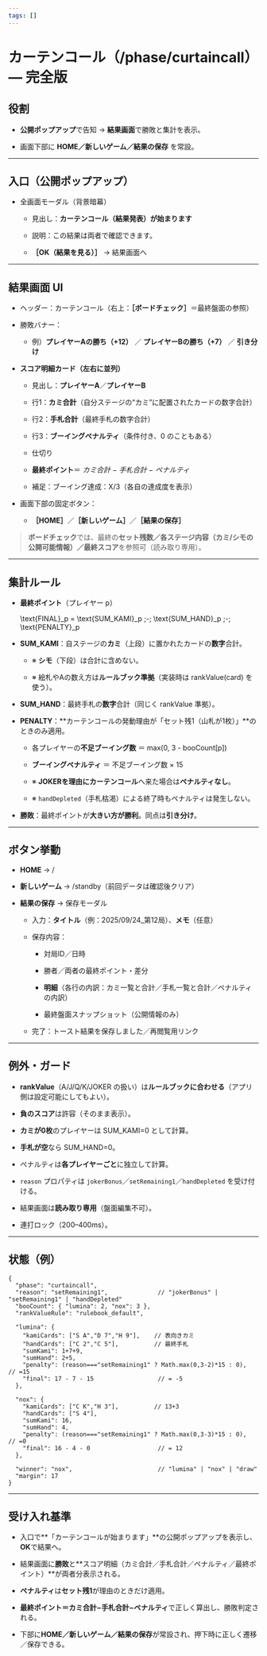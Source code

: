 ```yaml
---
tags: []
---
```

# **カーテンコール（/phase/curtaincall）— 完全版**

  

## **役割**

- **公開ポップアップ**で告知 → **結果画面**で勝敗と集計を表示。
    
- 画面下部に **HOME／新しいゲーム／結果の保存** を常設。
    

---

## **入口（公開ポップアップ）**

- 全画面モーダル（背景暗幕）
    
    - 見出し：**カーテンコール（結果発表）が始まります**
        
    - 説明：この結果は両者で確認できます。
        
    - **［OK（結果を見る）］** → 結果画面へ
        
    

---

## **結果画面 UI**

- ヘッダー：カーテンコール（右上：**［ボードチェック］**＝最終盤面の参照）
    
- 勝敗バナー：
    
    - 例）**プレイヤーAの勝ち（+12）** ／ **プレイヤーBの勝ち（+7）** ／ **引き分け**
        
    
- **スコア明細カード（左右に並列）**
    
    - 見出し：**プレイヤーA**／**プレイヤーB**
        
    - 行1：**カミ合計**（自分ステージの“カミ”に配置されたカードの数字合計）
        
    - 行2：**手札合計**（最終手札の数字合計）
        
    - 行3：**ブーイングペナルティ**（条件付き、0 のこともある）
        
    - 仕切り
        
    - **最終ポイント**＝ _カミ合計 − 手札合計 − ペナルティ_
        
    - 補足：ブーイング達成：X/3（各自の達成度を表示）
        
    
- 画面下部の固定ボタン：
    
    - **［HOME］**／**［新しいゲーム］**／**［結果の保存］**
        
    

  

> **ボードチェック**では、最終の**セット残数／各ステージ内容（カミ/シモの公開可能情報）／最終スコア**を参照可（読み取り専用）。

---

## **集計ルール**

- **最終ポイント**（プレイヤー p）
    
    \text{FINAL}_p = \text{SUM\_KAMI}_p \;-\; \text{SUM\_HAND}_p \;-\; \text{PENALTY}_p
    
- **SUM_KAMI**：自ステージの**カミ**（上段）に置かれたカードの**数字**合計。
    
    - ※ **シモ**（下段）は合計に含めない。
        
    - ※ 絵札やAの数え方は**ルールブック準拠**（実装時は rankValue(card) を使う）。
        
    
- **SUM_HAND**：最終手札の**数字**合計（同じく rankValue 準拠）。
    
- **PENALTY**：**カーテンコールの発動理由が「セット残1（山札が1枚）」**のときのみ適用。

    - 各プレイヤーの**不足ブーイング数** ＝ max(0, 3 - booCount[p])

    - **ブーイングペナルティ** ＝ 不足ブーイング数 × 15

    - ※ **JOKERを理由にカーテンコール**へ来た場合は**ペナルティなし**。

    - ※ `handDepleted`（手札枯渇）による終了時もペナルティは発生しない。
        
    
- **勝敗**：最終ポイントが**大きい方が勝利**。同点は**引き分け**。
    

---

## **ボタン挙動**

- **HOME** → /
    
- **新しいゲーム** → /standby（前回データは確認後クリア）
    
- **結果の保存** → 保存モーダル
    
    - 入力：**タイトル**（例：2025/09/24_第12局）、**メモ**（任意）
        
    - 保存内容：
        
        - 対局ID／日時
            
        - 勝者／両者の最終ポイント・差分
            
        - **明細**（各行の内訳：カミ一覧と合計／手札一覧と合計／ペナルティの内訳）
            
        - 最終盤面スナップショット（公開情報のみ）
            
        
    - 完了：トースト結果を保存しました／再閲覧用リンク
        
    

---

## **例外・ガード**

- **rankValue**（A/J/Q/K/JOKER の扱い）は**ルールブックに合わせる**（アプリ側は設定可能にしてもよい）。

- **負のスコア**は許容（そのまま表示）。

- **カミが0枚**のプレイヤーは SUM_KAMI=0 として計算。

- **手札が空**なら SUM_HAND=0。

- ペナルティは**各プレイヤーごと**に独立して計算。

- `reason` プロパティは `jokerBonus`／`setRemaining1`／`handDepleted` を受け付ける。

- 結果画面は**読み取り専用**（盤面編集不可）。
    
- 連打ロック（200–400ms）。
    

---

## **状態（例）**

```
{
  "phase": "curtaincall",
  "reason": "setRemaining1",              // "jokerBonus" | "setRemaining1" | "handDepleted"
  "booCount": { "lumina": 2, "nox": 3 },
  "rankValueRule": "rulebook_default",

  "lumina": {
    "kamiCards": ["S A","D 7","H 9"],    // 表向きカミ
    "handCards": ["C 2","C 5"],          // 最終手札
    "sumKami": 1+7+9,
    "sumHand": 2+5,
    "penalty": (reason==="setRemaining1" ? Math.max(0,3-2)*15 : 0),  // =15
    "final": 17 - 7 - 15                  // = -5
  },

  "nox": {
    "kamiCards": ["C K","H 3"],          // 13+3
    "handCards": ["S 4"],
    "sumKami": 16,
    "sumHand": 4,
    "penalty": (reason==="setRemaining1" ? Math.max(0,3-3)*15 : 0),  // =0
    "final": 16 - 4 - 0                   // = 12
  },

  "winner": "nox",                        // "lumina" | "nox" | "draw"
  "margin": 17
}
```

---

## **受け入れ基準**

- 入口で**「カーテンコールが始まります」**の公開ポップアップを表示し、**OK**で結果へ。
    
- 結果画面に**勝敗**と**スコア明細（カミ合計／手札合計／ペナルティ／最終ポイント）**が両者分表示される。
    
- **ペナルティ**は**セット残1**が理由のときだけ適用。
    
- **最終ポイント＝カミ合計−手札合計−ペナルティ**で正しく算出し、勝敗判定される。
    
- 下部に**HOME／新しいゲーム／結果の保存**が常設され、押下時に正しく遷移／保存できる。